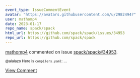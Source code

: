 ```yaml
---
event_type: IssueCommentEvent
avatar: "https://avatars.githubusercontent.com/u/2982494?"
user: mathomp4
date: 2023-01-17
repo_name: spack/spack
html_url: https://github.com/spack/spack/issues/34953
repo_url: https://github.com/spack/spack
---
```


<a href='https://github.com/mathomp4' target='_blank'>mathomp4</a> commented on issue <a href='https://github.com/spack/spack/issues/34953' target='_blank'>spack/spack#34953</a>.

<small>@alalazo Here is `compilers.yaml`:...</small>

<a href='https://github.com/spack/spack/issues/34953' target='_blank'>View Comment</a>